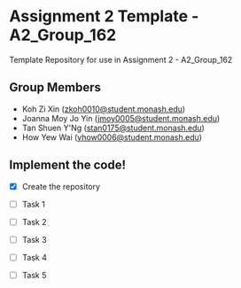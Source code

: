 # Assignment 2 Template - A2_Group_162

Template Repository for use in Assignment 2 - A2_Group_162

## Group Members

- Koh Zi Xin (zkoh0010@student.monash.edu)
- Joanna Moy Jo Yin (jmoy0005@student.monash.edu)
- Tan Shuen Y'Ng (stan0175@student.monash.edu)
- How Yew Wai (yhow0006@student.monash.edu)

## Implement the code!

- [x] Create the repository
- [ ] Task 1
- [ ] Task 2
- [ ] Task 3
- [ ] Task 4
- [ ] Task 5

